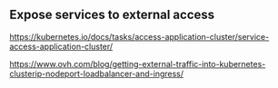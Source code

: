 ## Expose services to external access

https://kubernetes.io/docs/tasks/access-application-cluster/service-access-application-cluster/

https://www.ovh.com/blog/getting-external-traffic-into-kubernetes-clusterip-nodeport-loadbalancer-and-ingress/


